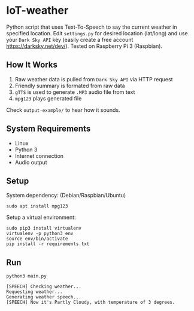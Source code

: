# IoT-weather
Python script that uses Text-To-Speech to say the current weather in specified location. Edit `settings.py` for desired location (lat/long) and use your `Dark Sky API` key (easily create a free account https://darksky.net/dev/). Tested on Raspberry Pi 3 (Raspbian).


## How It Works
1. Raw weather data is pulled from `Dark Sky API` via HTTP request
2. Friendly summary is formated from raw data
2. `gTTS` is used to generate `.MP3` audio file from text
3. `mpg123` plays generated file

Check `output-example/` to hear how it sounds.


## System Requirements
* Linux
* Python 3
* Internet connection
* Audio output


## Setup
System dependency: (Debian/Raspbian/Ubuntu)
```
sudo apt install mpg123
```

Setup a virtual environment:
```
sudo pip3 install virtualenv
virtualenv -p python3 env
source env/bin/activate
pip install -r requirements.txt
```


## Run
```
python3 main.py

[SPEECH] Checking weather...
Requesting weather...
Generating weather speech...
[SPEECH] Now it's Partly Cloudy, with temperature of 3 degrees.
```
